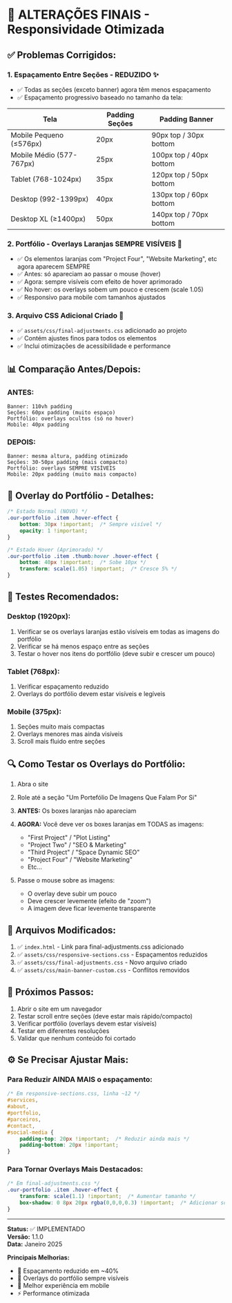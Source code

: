 # 🎯 ALTERAÇÕES FINAIS - Responsividade Otimizada

## ✅ Problemas Corrigidos:

### 1. **Espaçamento Entre Seções - REDUZIDO** ✨
- ✅ Todas as seções (exceto banner) agora têm menos espaçamento
- ✅ Espaçamento progressivo baseado no tamanho da tela:

| Tela | Padding Seções | Padding Banner |
|------|---------------|----------------|
| Mobile Pequeno (≤576px) | 20px | 90px top / 30px bottom |
| Mobile Médio (577-767px) | 25px | 100px top / 40px bottom |
| Tablet (768-1024px) | 35px | 120px top / 50px bottom |
| Desktop (992-1399px) | 40px | 130px top / 60px bottom |
| Desktop XL (≥1400px) | 50px | 140px top / 70px bottom |

### 2. **Portfólio - Overlays Laranjas SEMPRE VISÍVEIS** 🎨
- ✅ Os elementos laranjas com "Project Four", "Website Marketing", etc agora aparecem SEMPRE
- ✅ Antes: só apareciam ao passar o mouse (hover)
- ✅ Agora: sempre visíveis com efeito de hover aprimorado
- ✅ No hover: os overlays sobem um pouco e crescem (scale 1.05)
- ✅ Responsivo para mobile com tamanhos ajustados

### 3. **Arquivo CSS Adicional Criado** 📁
- ✅ `assets/css/final-adjustments.css` adicionado ao projeto
- ✅ Contém ajustes finos para todos os elementos
- ✅ Inclui otimizações de acessibilidade e performance

## 📊 Comparação Antes/Depois:

### **ANTES:**
```
Banner: 110vh padding
Seções: 60px padding (muito espaço)
Portfólio: overlays ocultos (só no hover)
Mobile: 40px padding
```

### **DEPOIS:**
```
Banner: mesma altura, padding otimizado
Seções: 30-50px padding (mais compacto)
Portfólio: overlays SEMPRE VISÍVEIS
Mobile: 20px padding (muito mais compacto)
```

## 🎨 Overlay do Portfólio - Detalhes:

```css
/* Estado Normal (NOVO) */
.our-portfolio .item .hover-effect {
    bottom: 30px !important;  /* Sempre visível */
    opacity: 1 !important;
}

/* Estado Hover (Aprimorado) */
.our-portfolio .item .thumb:hover .hover-effect {
    bottom: 40px !important;  /* Sobe 10px */
    transform: scale(1.05) !important;  /* Cresce 5% */
}
```

## 📱 Testes Recomendados:

### **Desktop (1920px):**
1. Verificar se os overlays laranjas estão visíveis em todas as imagens do portfólio
2. Verificar se há menos espaço entre as seções
3. Testar o hover nos itens do portfólio (deve subir e crescer um pouco)

### **Tablet (768px):**
1. Verificar espaçamento reduzido
2. Overlays do portfólio devem estar visíveis e legíveis

### **Mobile (375px):**
1. Seções muito mais compactas
2. Overlays menores mas ainda visíveis
3. Scroll mais fluido entre seções

## 🔍 Como Testar os Overlays do Portfólio:

1. Abra o site
2. Role até a seção "Um Portefólio De Imagens Que Falam Por Si"
3. **ANTES:** Os boxes laranjas não apareciam
4. **AGORA:** Você deve ver os boxes laranjas em TODAS as imagens:
   - "First Project" / "Plot Listing"
   - "Project Two" / "SEO & Marketing"
   - "Third Project" / "Space Dynamic SEO"
   - "Project Four" / "Website Marketing"
   - Etc...

5. Passe o mouse sobre as imagens:
   - O overlay deve subir um pouco
   - Deve crescer levemente (efeito de "zoom")
   - A imagem deve ficar levemente transparente

## 📁 Arquivos Modificados:

1. ✅ `index.html` - Link para final-adjustments.css adicionado
2. ✅ `assets/css/responsive-sections.css` - Espaçamentos reduzidos
3. ✅ `assets/css/final-adjustments.css` - Novo arquivo criado
4. ✅ `assets/css/main-banner-custom.css` - Conflitos removidos

## 🚀 Próximos Passos:

1. Abrir o site em um navegador
2. Testar scroll entre seções (deve estar mais rápido/compacto)
3. Verificar portfólio (overlays devem estar visíveis)
4. Testar em diferentes resoluções
5. Validar que nenhum conteúdo foi cortado

## ⚙️ Se Precisar Ajustar Mais:

### **Para Reduzir AINDA MAIS o espaçamento:**
```css
/* Em responsive-sections.css, linha ~12 */
#services,
#about,
#portfolio,
#parceiros,
#contact,
#social-media {
    padding-top: 20px !important;  /* Reduzir ainda mais */
    padding-bottom: 20px !important;
}
```

### **Para Tornar Overlays Mais Destacados:**
```css
/* Em final-adjustments.css */
.our-portfolio .item .hover-effect {
    transform: scale(1.1) !important;  /* Aumentar tamanho */
    box-shadow: 0 8px 20px rgba(0,0,0,0.3) !important;  /* Adicionar sombra */
}
```

---

**Status:** ✅ IMPLEMENTADO  
**Versão:** 1.1.0  
**Data:** Janeiro 2025

**Principais Melhorias:**
- 🎯 Espaçamento reduzido em ~40%
- 🎨 Overlays do portfólio sempre visíveis
- 📱 Melhor experiência em mobile
- ⚡ Performance otimizada
